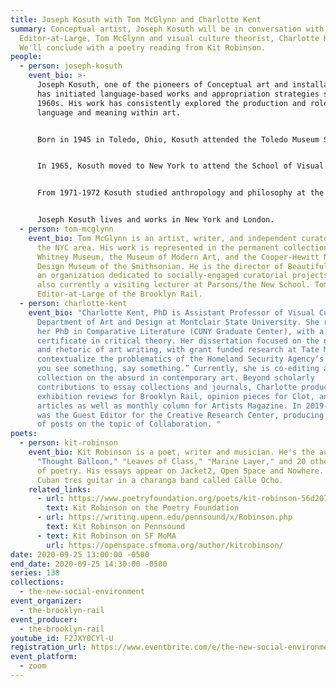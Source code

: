 ```yaml
---
title: Joseph Kosuth with Tom McGlynn and Charlotte Kent
summary: Conceptual artist, Joseph Kosuth will be in conversation with Rail
  Editor-at-Large, Tom McGlynn and visual culture theorist, Charlotte Kent.
  We'll conclude with a poetry reading from Kit Robinson.
people:
  - person: joseph-kosuth
    event_bio: >-
      Joseph Kosuth, one of the pioneers of Conceptual art and installation art,
      has initiated language-based works and appropriation strategies since the
      1960s. His work has consistently explored the production and role of
      language and meaning within art.


      Born in 1945 in Toledo, Ohio, Kosuth attended the Toledo Museum School of Design from 1955 to 1962 and studied privately under the Belgian painter Line Bloom Draper. From 1963 to 1964, he was enrolled at the Cleveland Institute of Art.


      In 1965, Kosuth moved to New York to attend the School of Visual Arts, where he would later join the faculty. Soon after, he abandoned painting and began making conceptual works, which were first shown in 1967 at the exhibition space he co-founded, known as the Museum of Normal Art. In 1969 Kosuth held his first solo exhibition at Leo Castelli Gallery, New York, and in the same year became the American editor of the journal Art and Language.


      From 1971-1972 Kosuth studied anthropology and philosophy at the New School for Social Research, New York. The philosophy of Ludwig Wittgenstein, amongst others, influenced the development of his art from the late sixties to mid-seventies. His more than fifty-year inquiry into the relation of language to art has taken the form of installations, museum exhibitions, public commissions and publications throughout Europe, the Americas and Asia, including Documenta and the Venice Biennale on multiple occasions.


      Joseph Kosuth lives and works in New York and London.
  - person: tom-mcglynn
    event_bio: Tom McGlynn is an artist, writer, and independent curator based in
      the NYC area. His work is represented in the permanent collections of the
      Whitney Museum, the Museum of Modern Art, and the Cooper-Hewitt National
      Design Museum of the Smithsonian. He is the director of Beautiful Fields,
      an organization dedicated to socially-engaged curatorial projects, and is
      also currently a visiting lecturer at Parsons/the New School. Tom is an
      Editor-at-Large of the Brooklyn Rail.
  - person: charlotte-kent
    event_bio: "Charlotte Kent, PhD is Assistant Professor of Visual Culture in the
      Department of Art and Design at Montclair State University. She received
      her PhD in Comparative Literature (CUNY Graduate Center), with a
      certificate in critical theory. Her dissertation focused on the narratives
      and rhetoric of art writing, with grant funded research at Tate Modern, to
      contextualize the problematics of the Homeland Security Agency’s claim “if
      you see something, say something.” Currently, she is co-editing a
      collection on the absurd in contemporary art. Beyond scholarly
      contributions to essay collections and journals, Charlotte produces
      exhibition reviews for Brooklyn Rail, opinion pieces for Clot, and feature
      articles as well as monthly column for Artists Magazine. In 2019-2020, she
      was the Guest Editor for the Creative Research Center, producing a series
      of posts on the topic of Collaboration. "
poets:
  - person: kit-robinson
    event_bio: Kit Robinson is a poet, writer and musician. He's the author of
      "Thought Balloon," "Leaves of Class," "Marine Layer," and 20 other books
      of poetry. His essays appear on Jacket2, Open Space and Nowhere. He plays
      Cuban tres guitar in a charanga band called Calle Ocho.
    related_links:
      - url: https://www.poetryfoundation.org/poets/kit-robinson-56d2070387548
        text: Kit Robinson on the Poetry Foundation
      - url: https://writing.upenn.edu/pennsound/x/Robinson.php
        text: Kit Robinson on Pennsound
      - text: Kit Robinson on SF MoMA
        url: https://openspace.sfmoma.org/author/kitrobinson/
date: 2020-09-25 13:00:00 -0500
end_date: 2020-09-25 14:30:00 -0500
series: 138
collections:
  - the-new-social-environment
event_organizer:
  - the-brooklyn-rail
event_producer:
  - the-brooklyn-rail
youtube_id: F2JXY0CYl-U
registration_url: https://www.eventbrite.com/e/the-new-social-environment-138-joseph-kosuth-tickets-121555041401
event_platform:
  - zoom
---
```

